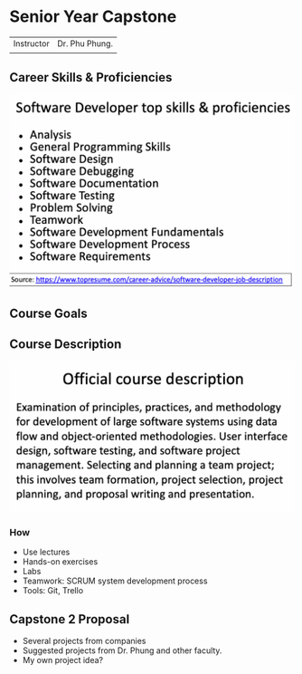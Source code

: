 # Senior Year Capstone

|            |                |
| ---------- | -------------- |
| Instructor | Dr. Phu Phung. |
|            |                |

## Career Skills & Proficiencies

![](<../../../../.gitbook/assets/image (117).png>)

## Course Goals

## Course Description

![](<../../../../.gitbook/assets/image (118).png>)

### How

* Use lectures
* Hands-on exercises
* Labs
* Teamwork: SCRUM system development process
* Tools: Git, Trello

## Capstone 2 Proposal

* Several projects from companies
* Suggested projects from Dr. Phung and other faculty.
* My own project idea?

##
